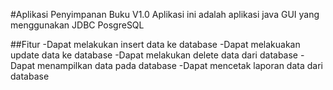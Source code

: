#Aplikasi Penyimpanan Buku V1.0
Aplikasi ini adalah aplikasi java GUI yang menggunakan JDBC PosgreSQL

##Fitur
-Dapat melakukan insert data ke database
-Dapat melakuakan update data ke database
-Dapat melakukan delete data dari database
-Dapat menampilkan data pada database
-Dapat mencetak laporan data dari database